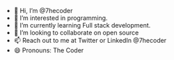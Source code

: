- 👋 Hi, I’m @7hecoder
- 👀 I’m interested in programming.
- 🌱 I’m currently learning Full stack development.
- 💞️ I’m looking to collaborate on open source 
- 📫 Reach out to me at Twitter or LinkedIn @7hecoder
- 😄 Pronouns: The Coder
